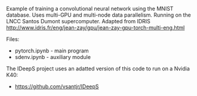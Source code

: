 Example of training a convolutional neural network using the MNIST database. Uses multi-GPU and multi-node data parallelism. Running on the LNCC Santos Dumont supercomputer. Adapted from IDRIS http://www.idris.fr/eng/jean-zay/gpu/jean-zay-gpu-torch-multi-eng.html

Files:

- pytorch.ipynb - main program
- sdenv.ipynb - auxiliary module

The IDeepS project uses an adatted version of this code to run on a Nvidia K40:

- https://github.com/vsantjr/IDeepS